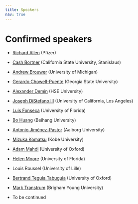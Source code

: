 ```yaml
---
title: Speakers
nav: true
---
```


# Confirmed speakers

* [Richard Allen](https://pubmed.ncbi.nlm.nih.gov/27069777/) (Pfizer)

* [Cash Bortner](https://cbortner.github.io) (California State University, Stanislaus)

* [Andrew Brouwer](https://sph.umich.edu/faculty-profiles/brouwer_andrew.html) (University of Michigan)

* [Gerardo Chowell-Puente](https://publichealth.gsu.edu/profile/gerardo-chowell/) (Georgia State University)

* [Alexander Demin](https://sumiya11.github.io) (HSE University)

* [Joseph DiStefano III](https://bri.ucla.edu/people/joseph-distefano/) (University of California, Los Angeles)

* [Luis Fonseca](https://epi.ufl.edu/profile/fonseca-luis/) (University of Florida)

* [Bo Huang](https://scholar.google.com/citations?user=3k2oS1YAAAAJ&hl=zh-CN) (Beihang University)

* [Antonio Jiménez-Pastor](https://homes.cs.aau.dk/~ajpa/) (Aalborg University)

* [Mizuka Komatsu](http://www2.kobe-u.ac.jp/~mkomatsu/english.html) (Kobe University)
  
* [Adam Mahdi](https://www.oii.ox.ac.uk/people/profiles/adam-mahdi/) (University of Oxford)

* [Helen Moore](https://directory.ufhealth.org/moore-helen) (University of Florida)

* Louis Roussel (University of Lille)

* [Bertrand Teguia Tabuguia](https://bertrandteguia.com) (University of Oxford)

* [Mark Transtrum](https://physics.byu.edu/faculty/transtrum/index) (Brigham Young University)

* To be continued
